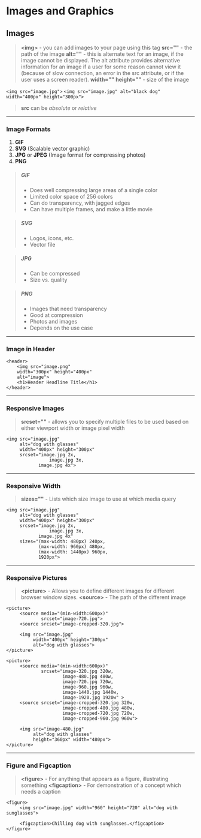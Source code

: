 # Images and Graphics

## Images

> **&lt;img&gt;** - you can add images to your page using this tag
> **src=""** - the path of the image
> **alt=""** - this is alternate text for an image, if the image cannot be displayed. The alt attribute provides alternative information for an image if a user for some reason cannot view it (because of slow connection, an error in the src attribute, or if the user uses a screen reader).
> **width=""** **height=""** - size of the image

`<img src="image.jpg">`
`<img src="image.jpg" alt="black dog" width="400px" height="300px">`

> **src** can be *absolute* or *relative*

---

### Image Formats

1) **GIF**
2) **SVG** (Scalable vector graphic)
3) **JPG** or **JPEG** (Image format for compressing photos)
4) **PNG**

> ##### GIF
>
> - Does well compressing large areas of a single color
> - Limited color space of 256 colors
> - Can do transparency, with jagged edges
> - Can have multiple frames, and make a little movie

> ##### SVG
>
> - Logos, icons, etc.
> - Vector file

> ##### JPG
>
> - Can be compressed
> - Size vs. quality

> ##### PNG
>
> - Images that need transparency
> - Good at compression
> - Photos and images
> - Depends on the use case

---

### Image in Header

```
<header>
    <img src="image.png"
    width="300px" height="400px"
    alt="image">
    <h1>Header Headline Title</h1>
</header>
```

---

### Responsive Images

> **srcset=""** - allows you to specify multiple files to be used based on either viewport width or image pixel width

```
<img src="image.jpg"
     alt="dog with glasses"
     width="400px" height="300px" 
     srcset="image.jpg 2x,
    	        image.jpg 3x,
	        image.jpg 4x">
```

---

### Responsive Width

> **sizes=""** - Lists which size image to use at which media query

```
<img src="image.jpg"
     alt="dog with glasses"
     width="400px" height="300px" 
     srcset="image.jpg 2x,
    	        image.jpg 3x,
	        image.jpg 4x" 
     sizes="(max-width: 480px) 240px,
            (max-width: 960px) 480px,
            (max-width: 1440px) 960px,
            1920px">
```

---

### Responsive Pictures

> **&lt;picture&gt;** - Allows you to define different images for different browser window sizes.
> **&lt;source&gt;** - The path of the different image

```
<picture>
     <source media="(min-width:600px)"
             srcset="image-720.jpg">
     <source srcset="image-cropped-320.jpg">

     <img src="image.jpg"
          width="400px" height="300px"
          alt="dog with glasses">
</picture>
```

```
<picture>
     <source media="(min-width:600px)"
             srcset="image-320.jpg 320w,
                     image-480.jpg 480w,
                     image-720.jpg 720w,
                     image-960.jpg 960w,
                     image-1440.jpg 1440w,
                     image-1920.jpg 1920w" >
     <source srcset="image-cropped-320.jpg 320w,
                     image-cropped-480.jpg 480w,
                     image-cropped-720.jpg 720w,
                     image-cropped-960.jpg 960w">

     <img src="image-480.jpg"
          alt="dog with glasses"
          height="360px" width="480px">
</picture>
```

---

### Figure and Figcaption

> **&lt;figure&gt;** - For anything that appears as a figure, illustrating something
> **&lt;figcaption&gt;** - For demonstration of a concept which needs a caption

```
<figure>
     <img src="image.jpg" width="960" height="720" alt="dog with sunglasses">

     <figcaption>Chilling dog with sunglasses.</figcaption>
</figure>
```